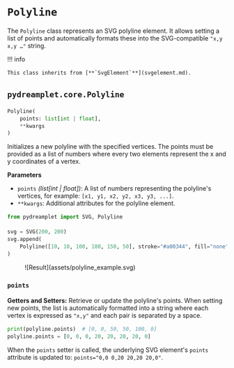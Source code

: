 # `Polyline`

The `Polyline` class represents an SVG polyline element. It allows setting a list of points and automatically formats these into the SVG-compatible `"x,y x,y …"` string.

!!! info

    This class inherits from [**`SvgElement`**](svgelement.md).

## <span class=class></span>`pydreamplet.core.Polyline`

```py
Polyline(
    points: list[int | float],
    **kwargs
)
```

Initializes a new polyline with the specified vertices. The points must be provided as a list of numbers where every two elements represent the x and y coordinates of a vertex.

<span class="param">**Parameters**</span>

- `points` *(list[int | float])*: A list of numbers representing the polyline's vertices, for example: `[x1, y1, x2, y2, x3, y3, ...]`.
- `**kwargs`: Additional attributes for the polyline element.

```py
from pydreamplet import SVG, Polyline

svg = SVG(200, 200)
svg.append(
    Polyline([10, 10, 100, 180, 150, 50], stroke="#a00344", fill="none", stroke_width=5)
)
```

<figure class="light-dark-bg" markdown="span">
  ![Result](assets/polyline_example.svg)
</figure>

### <span class="prop"></span>`points`

**Getters and Setters:** Retrieve or update the polyline's points. When setting new points, the list is automatically formatted into a string where each vertex is expressed as `"x,y"` and each pair is separated by a space.

```py
print(polyline.points)  # [0, 0, 50, 50, 100, 0]
polyline.points = [0, 0, 0, 20, 20, 20, 20, 0]
```

When the `points` setter is called, the underlying SVG element's `points` attribute is updated to: `points="0,0 0,20 20,20 20,0"`.